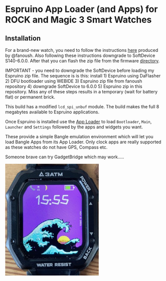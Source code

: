 Espruino App Loader (and Apps) for  ROCK and Magic 3 Smart Watches
==============================

## Installation

For a brand-new watch, you need to follow the instructions [here](https://github.com/fanoush/ds-d6/tree/master/espruino/DFU/Magic3) produced by @fanoush. Also following these instructions downgrade to SoftDevice S140-6.0.0.  After that you can flash the zip file from the firmware [directory](https://github.com/jeffmer/ROCKApps/tree/main/firmware).  

IMPORTANT - you need to downgrade the SoftDevice before loading my Espruino zip file. The sequence is is this: install 1) Espruino using DaFlasher 2) DFU bootloader using WEBIDE  3)  Espruino zip file from fanoush repository 4) downgrade SoftDevice to 6.0.0 5) Espruino zip in this repository. Miss any of these steps results in a temporary (wait for battery flat) or permanent brick.

This build has a modified `lcd_spi_unbuf` module. The build makes the full 8 megabytes available to Espruino applications. 

Once Espruino is installed use the [App Loader](https://jeffmer.github.io/ROCKApps/) to load `Bootloader`, `Main`, `Launcher` and `Settings` followed by the apps and widgets you want.


These provide a simple Bangle emulation environment which will let you load Bangle Apps from its App Loader. Only clock apps are really supported as these watches do not have GPS, Compass etc.



Someone brave can try GadgetBridge which may work.....

![image](img/rock_pic.jpeg)

